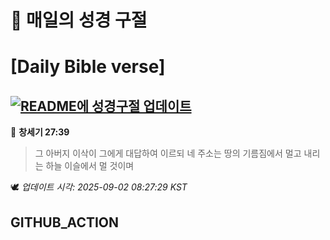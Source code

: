 # 🙏 매일의 성경 구절
# [Daily Bible verse]
## [![README에 성경구절 업데이트](https://github.com/DONGSUKA/first_test/actions/workflows/update-readme-bible.yml/badge.svg)](https://github.com/DONGSUKA/first_test/actions/workflows/update-readme-bible.yml)
<!-- START_BIBLE_VERSE -->
📖 **창세기 27:39**
> 그 아버지 이삭이 그에게 대답하여 이르되 네 주소는 땅의 기름짐에서 멀고 내리는 하늘 이슬에서 멀 것이며

🕊️ _업데이트 시각: 2025-09-02 08:27:29 KST_
  <!-- END_BIBLE_VERSE -->
## GITHUB_ACTION
